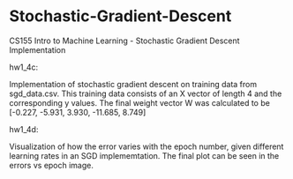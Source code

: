 # Stochastic-Gradient-Descent
CS155 Intro to Machine Learning - Stochastic Gradient Descent Implementation

hw1_4c:

Implementation of stochastic gradient descent on training data from sgd_data.csv. This training data consists of an X vector of length 4 and the corresponding y values. The final weight vector W was calculated to be [-0.227, -5.931, 3.930, -11.685, 8.749]

hw1_4d: 

Visualization of how the error varies with the epoch number, given different learning rates in an SGD implememtation. The final plot can be seen in the errors vs epoch image.
